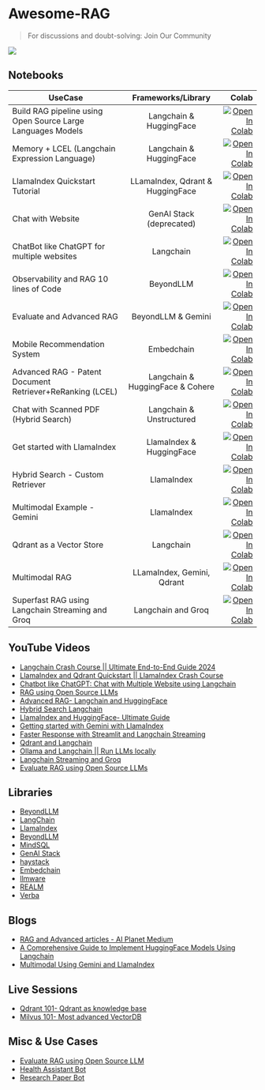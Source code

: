 # Awesome-RAG

> For discussions and doubt-solving: Join Our Community

<a href="https://discord.gg/hEMqtDXCHA">
<img src="https://discord.com/api/guilds/939520548726272010/widget.png?style=banner1"></a>

## Notebooks

| UseCase   |      Frameworks/Library      |  Colab |
|----------|:-------------:|------:|
| Build RAG pipeline using Open Source Large Languages Models |  Langchain & HuggingFace  | [![Open In Colab](https://colab.research.google.com/assets/colab-badge.svg)](https://colab.research.google.com/drive/1cW01yqNxKqYHpU7uvi5UfUsNnbfxVw7R?usp=sharing) |
| Memory + LCEL (Langchain Expression Language) |  Langchain & HuggingFace  | [![Open In Colab](https://colab.research.google.com/assets/colab-badge.svg)](https://colab.research.google.com/drive/1qkRs-ZLmc8ooxPJ3rgxp8IskEBpAkBp5?usp=sharing) |
| LlamaIndex Quickstart Tutorial |  LLamaIndex, Qdrant & HuggingFace  | [![Open In Colab](https://colab.research.google.com/assets/colab-badge.svg)](https://colab.research.google.com/drive/192aAkGqx9CkCX9pdr-YqRTojaU1yXTjs?usp=sharing) |
| Chat with Website |    GenAI Stack (deprecated)   | [![Open In Colab](https://colab.research.google.com/assets/colab-badge.svg)](https://colab.research.google.com/drive/1jVgLv4cuWnN4F4TPHSOW6U0pew9AfSww?usp=sharing) |
| ChatBot like ChatGPT for multiple websites | Langchain | [![Open In Colab](https://colab.research.google.com/assets/colab-badge.svg)](https://colab.research.google.com/drive/1hKkF2ut1EqlV7e9PEp7UxdI-AQnMDrpz?usp=sharing) |
| Observability and RAG 10 lines of Code | BeyondLLM | [![Open In Colab](https://colab.research.google.com/assets/colab-badge.svg)](https://colab.research.google.com/drive/16dOWfx-rQpBCMhFe9iGZMeIUFSMe6Wfr?usp=sharing) |
| Evaluate and Advanced RAG | BeyondLLM & Gemini | [![Open In Colab](https://colab.research.google.com/assets/colab-badge.svg)](https://colab.research.google.com/drive/1S1UL2uCahHkfJsurRA3f7dcR6IHjg-IM?usp=sharing) |
| Mobile Recommendation System | Embedchain |  [![Open In Colab](https://colab.research.google.com/assets/colab-badge.svg)](https://colab.research.google.com/drive/1PSZKLupj2YhhaCceGiFOzYZIkwZqjCMr?usp=sharing) |
| Advanced RAG - Patent Document Retriever+ReRanking (LCEL) | Langchain & HuggingFace & Cohere |  [![Open In Colab](https://colab.research.google.com/assets/colab-badge.svg)](https://colab.research.google.com/drive/1e7NlkmuHTu0xa34APXUhPRMMkxCWPYDD?usp=sharing) |
| Chat with Scanned PDF (Hybrid Search) | Langchain & Unstructured |  [![Open In Colab](https://colab.research.google.com/assets/colab-badge.svg)](https://colab.research.google.com/drive/1gzLAGdjEaKfWUzXwnP-1MhDihq7VK8hM?usp=sharing) |
| Get started with LlamaIndex | LlamaIndex & HuggingFace |  [![Open In Colab](https://colab.research.google.com/assets/colab-badge.svg)](https://colab.research.google.com/drive/1rpgek5Z3aH5-nnFUKTofEQzD1Axa7a0j?usp=sharing) |
| Hybrid Search - Custom Retriever | LlamaIndex |  [![Open In Colab](https://colab.research.google.com/assets/colab-badge.svg)](https://colab.research.google.com/drive/1Tk9tvX-MbSjiPqfdUakY0tfeGFM8BTG3?usp=sharing) |
| Multimodal Example - Gemini | LlamaIndex | [![Open In Colab](https://colab.research.google.com/assets/colab-badge.svg)](https://colab.research.google.com/drive/1ulIdOnM4WWj1dtbyvz2RFGUz10ULWbFn?usp=sharing) |
| Qdrant as a Vector Store | Langchain | [![Open In Colab](https://colab.research.google.com/assets/colab-badge.svg)](https://colab.research.google.com/drive/1y09JScY54PzbuNjJjHbz9Q5xbs1iEymL?usp=sharing) |
| Multimodal RAG | LLamaIndex, Gemini, Qdrant | [![Open In Colab](https://colab.research.google.com/assets/colab-badge.svg)](https://colab.research.google.com/drive/1kPrvqHsCapm_uBgXW_muba2JsGTyyd66?usp=sharing) |
| Superfast RAG using Langchain Streaming and Groq | Langchain and Groq | [![Open In Colab](https://colab.research.google.com/assets/colab-badge.svg)](https://colab.research.google.com/drive/152P-7aZKMXp2VvDctbO_aHBqE9crtWiU?usp=sharing) |


## YouTube Videos

- [Langchain Crash Course || Ultimate End-to-End Guide 2024](https://youtube.com/watch?v=TWmV95-dUgQ)
- [LlamaIndex and Qdrant Quickstart || LlamaIndex Crash Course](https://www.youtube.com/watch?v=Ds2u4Plg1PA)
- [Chatbot like ChatGPT: Chat with Multiple Website using Langchain](https://www.youtube.com/watch?v=vBBRwDca5Uo)
- [RAG using Open Source LLMs](https://www.youtube.com/watch?v=dUkiQ_WI92c)
- [Advanced RAG- Langchain and HuggingFace](https://www.youtube.com/watch?v=oUQHBNVVEH4)
- [Hybrid Search Langchain](https://www.youtube.com/watch?v=kSVGpbqYLYs)
- [LlamaIndex and HuggingFace- Ultimate Guide](https://www.youtube.com/watch?v=38JKFag3MOk)
- [Getting started with Gemini with LlamaIndex](https://www.youtube.com/watch?v=jotnU2MRU3w)
- [Faster Response with Streamlit and Langchain Streaming](https://www.youtube.com/watch?v=xw7t_LAqV7E)
- [Qdrant and Langchain](https://www.youtube.com/watch?v=sxtnbOYAUps)
- [Ollama and Langchain || Run LLMs locally](https://www.youtube.com/watch?v=vE_njT3GdY8)
- [Langchain Streaming and Groq](https://www.youtube.com/watch?v=frMdOL8knqg)
- [Evaluate RAG using Open Source LLMs](https://www.youtube.com/watch?v=qkl2e6VT1aE)

## Libraries

- [BeyondLLM](https://github.com/aiplanethub/beyondllm)
- [LangChain](https://pypi.org/project/langchain/)
- [LlamaIndex](https://pypi.org/project/llama-index/)
- [BeyondLLM](http://github.com/aiplanethub/beyondllm)
- [MindSQL](https://pypi.org/project/mindsql/)
- [GenAI Stack](https://github.com/aiplanethub/genai-stack/)
- [haystack](https://pypi.org/project/haystack-ai/)
- [Embedchain](https://docs.embedchain.ai/get-started/quickstart)
- [llmware](https://pypi.org/project/llmware/)
- [REALM](https://huggingface.co/docs/transformers/model_doc/realm)
- [Verba](https://github.com/weaviate/Verba)

## Blogs

- [RAG and Advanced articles - AI Planet Medium](https://medium.aiplanet.com/)
- [A Comprehensive Guide to Implement HuggingFace Models Using Langchain](https://www.analyticsvidhya.com/blog/2023/12/implement-huggingface-models-using-langchain/)
- [Multimodal Using Gemini and LlamaIndex](https://medium.com/@jaintarun7/multimodal-using-gemini-and-llamaindex-f622a190cc32)

## Live Sessions

- [Qdrant 101- Qdrant as knowledge base](https://www.youtube.com/watch?v=Fwqp79mVfpQ)
- [Milvus 101- Most advanced VectorDB](https://www.youtube.com/watch?v=ZABs7HcMPR0)

## Misc & Use Cases

- [Evaluate RAG using Open Source LLM](https://github.com/lucifertrj/Awesome-RAG/tree/main/evaluate_open_source)
- [Health Assistant Bot](https://github.com/lucifertrj/Awesome-RAG/tree/main/apps/HealthBot)
- [Research Paper Bot](https://github.com/lucifertrj/Awesome-RAG/tree/main/apps/ResearchPaperBot)
